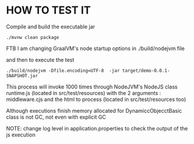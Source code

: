 # HOW TO TEST IT

Compile and build the executable jar

```
./mvnw clean package 
```

FTB I am changing GraalVM's node startup options in ./build/nodejvm file

and then to execute the test

```
./build/nodejvm -Dfile.encoding=UTF-8  -jar target/demo-0.0.1-SNAPSHOT.jar
```


This process will invoke 1000 times through NodeJVM's NodeJS class runtime.js (located in src/test/resources) 
with the 2 arguments : middleware.cjs and the html to process (located in src/test/resources too)

Although executions finish memory allocated for DynamiccObjecctBasic class is not GC, not even with explicit GC
 
NOTE: change log level in application.properties to check the output of the js execution